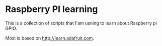 # Raspberry PI learning
This is a collection of scripts that I'am usning to learn about Raspberry pi GPIO.

Most is based on http://learn.adafruit.com.
